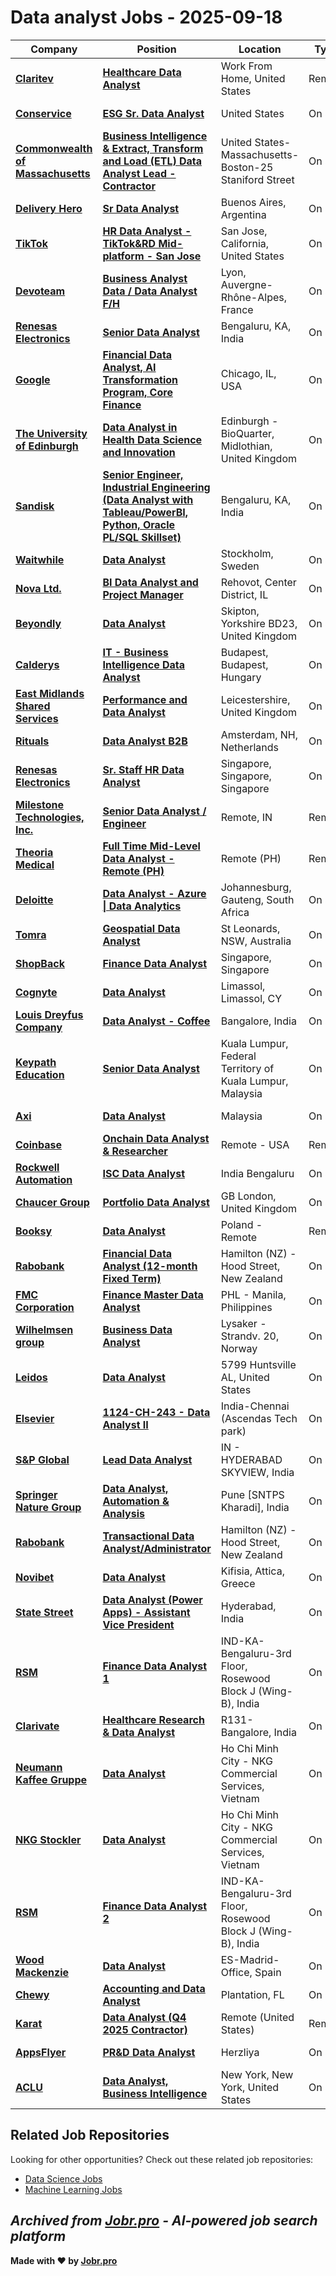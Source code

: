 # Data analyst Jobs - 2025-09-18

| Company | Position | Location | Type | Date |
| ------- | -------- | -------- | ---- | ------ |
| **[Claritev](https://www.multiplan.us/)** | **[Healthcare Data Analyst](https://myjobs.adp.com/claritevcareers/cx/job-details?reqId=5001148133406)** | Work From Home, United States | Remote | Sep 18 |
| **[Conservice](https://www.conservice.com/)** | **[ESG Sr. Data Analyst](https://myjobs.adp.com/conservicecareers/cx/job-details?reqId=5001147643606)** | United States | On Site | Sep 18 |
| **[Commonwealth of Massachusetts](https://www.mass.gov/)** | **[Business Intelligence & Extract, Transform and Load (ETL) Data Analyst Lead - Contractor](https://massanf.taleo.net/careersection/ex/jobdetail.ftl?job=250006NV)** | United States-Massachusetts-Boston-25 Staniford Street | On Site | Sep 18 |
| **[Delivery Hero](https://www.deliveryhero.com)** | **[Sr Data Analyst](https://jobs.smartrecruiters.com/DeliveryHero/744000082658040-sr-data-analyst)** | Buenos Aires, Argentina | On Site | Sep 18 |
| **[TikTok](https://www.tiktok.com/)** | **[HR Data Analyst - TikTok&RD Mid-platform - San Jose](https://lifeattiktok.com/search/7521989957533567239)** | San Jose, California, United States | On Site | Sep 18 |
| **[Devoteam](https://www.devoteam.com/)** | **[Business Analyst Data / Data Analyst F/H](https://jobs.smartrecruiters.com/Devoteam/744000082658205-business-analyst-data-data-analyst-f-h)** | Lyon, Auvergne-Rhône-Alpes, France | On Site | Sep 18 |
| **[Renesas Electronics](https://www.renesas.com)** | **[Senior Data Analyst](https://jobs.smartrecruiters.com/RenesasElectronics/744000082649595-senior-data-analyst)** | Bengaluru, KA, India | On Site | Sep 18 |
| **[Google](https://www.google.com/)** | **[Financial Data Analyst, AI Transformation Program, Core Finance](https://www.google.com/about/careers/applications/jobs/results/143682861856105158-financial-data-analyst-ai-transformation-program-core-finance)** | Chicago, IL, USA | On Site | Sep 18 |
| **[The University of Edinburgh](https://www.ed.ac.uk/)** | **[Data Analyst in Health Data Science and Innovation](https://elxw.fa.em3.oraclecloud.com/hcmUI/CandidateExperience/en/sites/jobsearch/job/13117)** | Edinburgh - BioQuarter, Midlothian, United Kingdom | On Site | Sep 18 |
| **[Sandisk](https://www.sandisk.com/)** | **[Senior Engineer, Industrial Engineering (Data Analyst with Tableau/PowerBI, Python, Oracle PL/SQL Skillset)](https://jobs.smartrecruiters.com/Sandisk/744000082631661-senior-engineer-industrial-engineering-data-analyst-with-tableau-powerbi-python-oracle-pl-sql-skillset-)** | Bengaluru, KA, India | On Site | Sep 18 |
| **[Waitwhile](https://www.waitwhile.com/)** | **[Data Analyst](https://careers.waitwhile.com/jobs/6469860-data-analyst)** | Stockholm, Sweden | On Site | Sep 18 |
| **[Nova Ltd.](https://www.novami.com/)** | **[BI Data Analyst and Project Manager](https://www.novami.com/comeetitem/75d5d/)** | Rehovot, Center District, IL | On Site | Sep 18 |
| **[Beyondly](https://www.beyond.ly/)** | **[Data Analyst](https://employmenthero.com/jobs/jobs/beyondly-global-ltd-data-analyst-bmmm7/)** | Skipton, Yorkshire BD23, United Kingdom | On Site | Sep 18 |
| **[Calderys](https://calderys.com/)** | **[IT - Business Intelligence Data Analyst](https://egmk.fa.us6.oraclecloud.com/hcmUI/CandidateExperience/en/sites/jobsearch/job/3699)** | Budapest, Budapest, Hungary | On Site | Sep 18 |
| **[East Midlands Shared Services](https://emss.org.uk/)** | **[Performance and Data Analyst](https://eism.fa.em2.oraclecloud.com/hcmUI/CandidateExperience/en/sites/jobsearch/job/6122)** | Leicestershire, United Kingdom | On Site | Sep 18 |
| **[Rituals](https://www.rituals.co.th/)** | **[Data Analyst B2B](https://jobs.smartrecruiters.com/Rituals1/744000082613455-data-analyst-b2b)** | Amsterdam, NH, Netherlands | On Site | Sep 18 |
| **[Renesas Electronics](https://www.renesas.com)** | **[Sr. Staff HR Data Analyst](https://jobs.smartrecruiters.com/RenesasElectronics/744000082605895-sr-staff-hr-data-analyst-)** | Singapore, Singapore, Singapore | On Site | Sep 18 |
| **[Milestone Technologies, Inc.](https://milestone.tech/)** | **[Senior Data Analyst / Engineer](https://phf.tbe.taleo.net/phf01/ats/careers/requisition.jsp?org=COVESTIC2&cws=37&rid=10833)** | Remote, IN | Remote | Sep 18 |
| **[Theoria Medical](https://www.theoriamedical.com/)** | **[Full Time Mid-Level Data Analyst - Remote (PH)](https://job-boards.greenhouse.io/theoriamedical/jobs/4925718008?gh_jid=4925718008)** | Remote (PH) | Remote | Sep 18 |
| **[Deloitte](https://www.deloitte.com)** | **[Data Analyst - Azure \| Data Analytics](https://jobs.smartrecruiters.com/Deloitte6/744000082598084-data-analyst-azure-data-analytics-)** | Johannesburg, Gauteng, South Africa | On Site | Sep 18 |
| **[Tomra](https://www.tomra.com/)** | **[Geospatial Data Analyst](https://jobs.smartrecruiters.com/Tomra/744000082596152-geospatial-data-analyst)** | St Leonards, NSW, Australia | On Site | Sep 18 |
| **[ShopBack](https://corporate.shopback.com/)** | **[Finance Data Analyst](https://jobs.lever.co/shopback-2/58731d38-c5ad-48a2-9a01-4639741af1e2)** | Singapore, Singapore | On Site | Sep 18 |
| **[Cognyte](https://www.cognyte.com/)** | **[Data Analyst](https://www.cognyte.com/careers/38.853/data-analyst/)** | Limassol, Limassol, CY | On Site | Sep 18 |
| **[Louis Dreyfus Company](https://www.ldc.com)** | **[Data Analyst - Coffee](https://jobs.smartrecruiters.com/LouisDreyfusCompany/744000082584636-data-analyst-coffee)** | Bangalore, India | On Site | Sep 18 |
| **[Keypath Education](https://keypathedu.com)** | **[Senior Data Analyst](https://jobs.smartrecruiters.com/KeypathEducation/744000082583535-senior-data-analyst)** | Kuala Lumpur, Federal Territory of Kuala Lumpur, Malaysia | On Site | Sep 18 |
| **[Axi](https://www.axi.com/)** | **[Data Analyst](https://job-boards.greenhouse.io/axicorpfinancialservicesptyltd/jobs/4894590007)** | Malaysia | On Site | Sep 18 |
| **[Coinbase](https://www.coinbase.com/)** | **[Onchain Data Analyst & Researcher](https://www.coinbase.com/careers/positions/6863656?gh_jid=6863656)** | Remote - USA | Remote | Sep 18 |
| **[Rockwell Automation](https://www.rockwellautomation.com/)** | **[ISC Data Analyst](https://rockwellautomation.wd1.myworkdayjobs.com/en-US/External_Rockwell_Automation/job/Bengaluru-India/ISC-Data-Analyst_R25-3023)** | India Bengaluru | On Site | Sep 18 |
| **[Chaucer Group](https://www.chaucergroup.com/)** | **[Portfolio Data Analyst](https://chaucergroup.wd3.myworkdayjobs.com/en-US/chaucer_group_careers/job/London/Portfolio-Data-Analyst_JR100986)** | GB London, United Kingdom | On Site | Sep 18 |
| **[Booksy](https://booksy.com/)** | **[Data Analyst](https://apply.workable.com/j/4641516D9F/apply)** | Poland - Remote | Remote | Sep 18 |
| **[Rabobank](https://www.rabobank.com/)** | **[Financial Data Analyst (12-month Fixed Term)](https://rabobank.wd3.myworkdayjobs.com/en-US/jobs/job/Hamilton-NZ---Hood-Street/Financial-Data-Analyst_JR_00130102)** | Hamilton (NZ) - Hood Street, New Zealand | On Site | Sep 18 |
| **[FMC Corporation](https://www.fmc.com/)** | **[Finance Master Data Analyst](https://fmc.wd12.myworkdayjobs.com/en-US/FMC/job/Manila-Philippines/Finance-Master-Data-Analyst--Mandarin-Speaker-_R-753)** | PHL - Manila, Philippines | On Site | Sep 18 |
| **[Wilhelmsen group](https://www.wilhelmsen.com/)** | **[Business Data Analyst](https://wilhelmsen.wd3.myworkdayjobs.com/en-US/Wilhelmsen/job/Lysaker/Business-Data-Analyst_JOBREQ_11053)** | Lysaker - Strandv. 20, Norway | On Site | Sep 18 |
| **[Leidos](https://www.leidos.com/)** | **[Data Analyst](https://leidos.wd5.myworkdayjobs.com/en-US/External/job/Huntsville-AL/Data-Analyst_R-00164845)** | 5799 Huntsville AL, United States | On Site | Sep 18 |
| **[Elsevier](https://www.elsevier.com/)** | **[1124-CH-243 - Data Analyst II](https://relx.wd3.myworkdayjobs.com/en-US/ElsevierJobs/job/Chennai/XMLNAME-1124-CH-243---Data-Analyst-III_R91337)** | India-Chennai (Ascendas Tech park) | On Site | Sep 18 |
| **[S&P Global](https://www.spglobal.com/)** | **[Lead Data Analyst](https://spgi.wd5.myworkdayjobs.com/en-US/SPGI_Internal/job/Hyderabad-Telangana/Lead-Data-Analyst_318278)** | IN - HYDERABAD SKYVIEW, India | On Site | Sep 18 |
| **[Springer Nature Group](https://group.springernature.com/)** | **[Data Analyst, Automation & Analysis](https://springernature.wd3.myworkdayjobs.com/en-US/SpringerNatureCareers/job/Pune/Data-Analyst--Automation---Analysis_JR103581)** | Pune \[SNTPS Kharadi\], India | On Site | Sep 18 |
| **[Rabobank](https://www.rabobank.com/)** | **[Transactional Data Analyst/Administrator](https://rabobank.wd3.myworkdayjobs.com/en-US/jobs/job/Hamilton-NZ---Hood-Street/Transactional-Data-Analyst-Administrator_JR_00130270)** | Hamilton (NZ) - Hood Street, New Zealand | On Site | Sep 18 |
| **[Novibet](https://www.novibet.com)** | **[Data Analyst](https://apply.workable.com/j/8078E6F89A/apply)** | Kifisia, Attica, Greece | On Site | Sep 18 |
| **[State Street](https://www.statestreet.com/)** | **[Data Analyst (Power Apps) - Assistant Vice President](https://statestreet.wd1.myworkdayjobs.com/en-US/Global/job/Hyderabad-India/Data-Analyst--Power-Apps----Assistant-Vice-President_R-777185)** | Hyderabad, India | On Site | Sep 18 |
| **[RSM](https://rsmus.com/)** | **[Finance Data Analyst 1](https://rsm.wd1.myworkdayjobs.com/en-US/RSMCareers/job/Bengaluru/Finance-Data-Analyst-1_JR115578)** | IND-KA-Bengaluru-3rd Floor, Rosewood Block J (Wing-B), India | On Site | Sep 18 |
| **[Clarivate](https://www.clarivate.com/)** | **[Healthcare Research & Data Analyst](https://clarivate.wd3.myworkdayjobs.com/en-US/Clarivate_Careers/job/IND---Bangalore-DRG/Healthcare-Research---Data-Analyst_JREQ133765-1)** | R131-Bangalore, India | On Site | Sep 18 |
| **[Neumann Kaffee Gruppe](https://www.nkg.coffee/)** | **[Data Analyst](https://nkg.wd103.myworkdayjobs.com/en-US/nkg-linkedin/job/Data-Analyst_JR101938)** | Ho Chi Minh City - NKG Commercial Services, Vietnam | On Site | Sep 18 |
| **[NKG Stockler](https://www.nkg.net/)** | **[Data Analyst](https://nkg.wd103.myworkdayjobs.com/en-US/nkg/job/Data-Analyst_JR101938-1)** | Ho Chi Minh City - NKG Commercial Services, Vietnam | On Site | Sep 18 |
| **[RSM](https://rsmus.com/)** | **[Finance Data Analyst 2](https://rsm.wd1.myworkdayjobs.com/en-US/RSMCareers/job/Bengaluru/Finance-Data-Analyst-2_JR115581)** | IND-KA-Bengaluru-3rd Floor, Rosewood Block J (Wing-B), India | On Site | Sep 18 |
| **[Wood Mackenzie](https://www.woodmac.com/)** | **[Data Analyst](https://woodmac.wd3.myworkdayjobs.com/en-US/woodmaccareers/job/Madrid-ES/Data-Analyst_JR1734)** | ES-Madrid-Office, Spain | On Site | Sep 18 |
| **[Chewy](https://www.chewy.com/)** | **[Accounting and Data Analyst](https://careers.chewy.com/us/en/job/7252498?gh_jid=7252498)** | Plantation, FL | On Site | Sep 17 |
| **[Karat](https://karat.com/)** | **[Data Analyst (Q4 2025 Contractor)](https://job-boards.greenhouse.io/karat/jobs/8174192002)** | Remote (United States) | Remote | Sep 17 |
| **[AppsFlyer](https://www.appsflyer.com/)** | **[PR&D Data Analyst](https://careers.appsflyer.com/jobs/position/8173958002?gh_jid=8173958002)** | Herzliya | On Site | Sep 17 |
| **[ACLU](https://www.aclu.org/)** | **[Data Analyst, Business Intelligence](https://job-boards.greenhouse.io/aclu/jobs/8164685002)** | New York, New York, United States | On Site | Sep 17 |

## Related Job Repositories

Looking for other opportunities? Check out these related job repositories:

- [Data Science Jobs](https://github.com/jobs-jobr-pro/Data-Science-Jobs)
- [Machine Learning Jobs](https://github.com/jobs-jobr-pro/Machine-Learning-Jobs)



*Archived from [Jobr.pro](https://jobr.pro?utm_source=github&utm_medium=repo&utm_campaign=github-data-analysis-jobs) - AI-powered job search platform*
---

**Made with ❤️ by [Jobr.pro](https://jobr.pro?utm_source=github&utm_medium=repo&utm_campaign=github-data-analysis-jobs)**